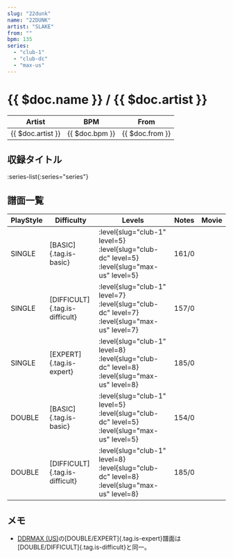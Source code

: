 ```yaml
---
slug: "22dunk"
name: "22DUNK"
artist: "SLAKE"
from: ""
bpm: 135
series:
  - "club-1"
  - "club-dc"
  - "max-us"
---
```


# {{ $doc.name }} / {{ $doc.artist }}

|Artist|BPM|From|
|------|---|----|
|{{ $doc.artist }}|{{ $doc.bpm }}|{{ $doc.from }}|

## 収録タイトル

:series-list{:series="series"}

## 譜面一覧

|PlayStyle|Difficulty|Levels|Notes|Movie|
|---------|----------|------|-----|-----|
|SINGLE|[BASIC]{.tag.is-basic}|:level{slug="club-1" level=5} :level{slug="club-dc" level=5} :level{slug="max-us" level=5}|161/0||
|SINGLE|[DIFFICULT]{.tag.is-difficult}|:level{slug="club-1" level=7} :level{slug="club-dc" level=7} :level{slug="max-us" level=7}|157/0||
|SINGLE|[EXPERT]{.tag.is-expert}|:level{slug="club-1" level=8} :level{slug="club-dc" level=8} :level{slug="max-us" level=8}|185/0||
|DOUBLE|[BASIC]{.tag.is-basic}|:level{slug="club-1" level=5} :level{slug="club-dc" level=5} :level{slug="max-us" level=5}|154/0||
|DOUBLE|[DIFFICULT]{.tag.is-difficult}|:level{slug="club-1" level=8} :level{slug="club-dc" level=8} :level{slug="max-us" level=8}|185/0||

## メモ

- [DDRMAX (US)](/series/max-us)の[DOUBLE/EXPERT]{.tag.is-expert}譜面は[DOUBLE/DIFFICULT]{.tag.is-difficult}と同一。
